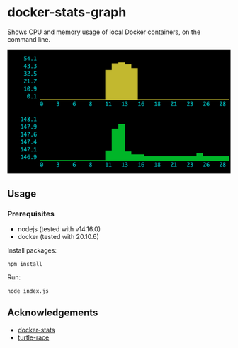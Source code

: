 docker-stats-graph
==================

Shows CPU and memory usage of local Docker containers, on the command line.

![Docker CPU and memory](docs/docker_mem_cpu.png)

## Usage

### Prerequisites

* nodejs (tested with v14.16.0)
* docker (tested with 20.10.6)

Install packages:

```
npm install
```

Run:

```
node index.js
```

## Acknowledgements

* [docker-stats](https://github.com/pelger/docker-stats)
* [turtle-race](https://github.com/lbovet/turtle-race)
